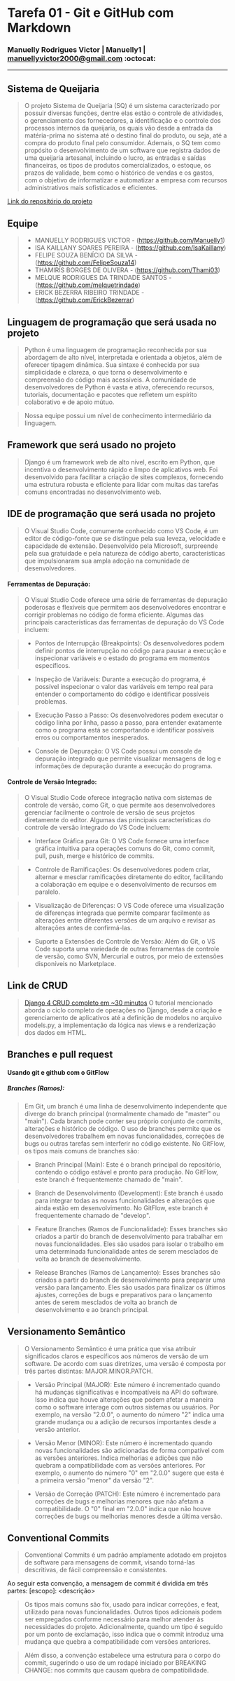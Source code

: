 # Tarefa 01 - Git e GitHub com Markdown 
### Manuelly Rodrigues Victor | Manuelly1 | manuellyvictor2000@gmail.com :octocat:
<hr> 

## Sistema de Queijaria </br>
> <p> O projeto Sistema de Queijaria (SQ) é um sistema caracterizado por possuir diversas funções, dentre elas estão o controle de atividades, o gerenciamento dos fornecedores, a identificação e o controle dos processos internos da queijaria, os quais vão desde a entrada da matéria-prima no sistema até o destino final do produto, ou seja, até a compra do produto final pelo consumidor. Ademais, o SQ tem como propósito o desenvolvimento de um software que registra dados de uma queijaria artesanal, incluindo o lucro, as entradas e saídas financeiras, os tipos de produtos comercializados, o estoque, os prazos de validade, bem como o histórico de vendas e os gastos, com o objetivo de informatizar e automatizar a empresa com recursos administrativos mais sofisticados e eficientes. </p> 
[Link do repositório do projeto](https://github.com/melquetrindade/sigQueijaria.git)

## Equipe </br>

> * MANUELLY RODRIGUES VICTOR - (https://github.com/Manuelly1)
> * ISA KAILLANY SOARES PEREIRA - (https://github.com/IsaKaillany)
> * FELIPE SOUZA BENÍCIO DA SILVA - (https://github.com/FelipeSouza14)
> * THAMIRIS BORGES DE OLIVERA - (https://github.com/Thami03)
> * MELQUE RODRIGUES DA TRINDADE SANTOS - (https://github.com/melquetrindade)
> * ERICK BEZERRA RIBEIRO TRINDADE - (https://github.com/ErickBezerrar)

## Linguagem de programação que será usada no projeto </br>
>  Python é uma linguagem de programação reconhecida por sua abordagem de alto nível, interpretada e orientada a objetos, além de oferecer tipagem dinâmica. Sua sintaxe é conhecida por sua simplicidade e clareza, o que torna o desenvolvimento e compreensão do código mais acessíveis. A comunidade de desenvolvedores de Python é vasta e ativa, oferecendo recursos, tutoriais, documentação e pacotes que refletem um espírito colaborativo e de apoio mútuo. </br>

> Nossa equipe possui um nível de conhecimento intermediário da linguagem.

## Framework que será usado no projeto </br>
> Django é um framework web de alto nível, escrito em Python, que incentiva o desenvolvimento rápido e limpo de aplicativos web. Foi desenvolvido para facilitar a criação de sites complexos, fornecendo uma estrutura robusta e eficiente para lidar com muitas das tarefas comuns encontradas no desenvolvimento web.

## IDE de programação que será usada no projeto </br>
> O Visual Studio Code, comumente conhecido como VS Code, é um editor de código-fonte que se distingue pela sua leveza, velocidade e capacidade de extensão. Desenvolvido pela Microsoft, surpreende pela sua gratuidade e pela natureza de código aberto, características que impulsionaram sua ampla adoção na comunidade de desenvolvedores. </br>

#### Ferramentas de Depuração:
> O Visual Studio Code oferece uma série de ferramentas de depuração poderosas e flexíveis que permitem aos desenvolvedores encontrar e corrigir problemas no código de forma eficiente. Algumas das principais características das ferramentas de depuração do VS Code incluem:

> * Pontos de Interrupção (Breakpoints): Os desenvolvedores podem definir pontos de interrupção no código para pausar a execução e inspecionar variáveis e o estado do programa em momentos específicos.

> * Inspeção de Variáveis: Durante a execução do programa, é possível inspecionar o valor das variáveis em tempo real para entender o comportamento do código e identificar possíveis problemas.

> * Execução Passo a Passo: Os desenvolvedores podem executar o código linha por linha, passo a passo, para entender exatamente como o programa está se comportando e identificar possíveis erros ou comportamentos inesperados.

> * Console de Depuração: O VS Code possui um console de depuração integrado que permite visualizar mensagens de log e informações de depuração durante a execução do programa.

#### Controle de Versão Integrado:
> O Visual Studio Code oferece integração nativa com sistemas de controle de versão, como Git, o que permite aos desenvolvedores gerenciar facilmente o controle de versão de seus projetos diretamente do editor. Algumas das principais características do controle de versão integrado do VS Code incluem:

> * Interface Gráfica para Git: O VS Code fornece uma interface gráfica intuitiva para operações comuns do Git, como commit, pull, push, merge e histórico de commits.

> * Controle de Ramificações: Os desenvolvedores podem criar, alternar e mesclar ramificações diretamente do editor, facilitando a colaboração em equipe e o desenvolvimento de recursos em paralelo.

> * Visualização de Diferenças: O VS Code oferece uma visualização de diferenças integrada que permite comparar facilmente as alterações entre diferentes versões de um arquivo e revisar as alterações antes de confirmá-las.

> * Suporte a Extensões de Controle de Versão: Além do Git, o VS Code suporta uma variedade de outras ferramentas de controle de versão, como SVN, Mercurial e outros, por meio de extensões disponíveis no Marketplace.

## Link de CRUD </br>
> [Django 4 CRUD completo em ~30 minutos](https://www.youtube.com/watch?v=GGBzMpIAgz4)
> O tutorial mencionado aborda o ciclo completo de operações no Django, desde a criação e gerenciamento de aplicativos até a definição de modelos no arquivo models.py, a implementação da lógica nas views e a renderização dos dados em HTML.  </br>

## Branches e pull request </br>
#### Usando git e github com o GitFlow
##### Branches (Ramos):
> Em Git, um branch é uma linha de desenvolvimento independente que diverge do branch principal (normalmente chamado de "master" ou "main"). Cada branch pode conter seu próprio conjunto de commits, alterações e histórico de código. O uso de branches permite que os desenvolvedores trabalhem em novas funcionalidades, correções de bugs ou outras tarefas sem interferir no código existente. No GitFlow, os tipos mais comuns de branches são:

 > * Branch Principal (Main): Este é o branch principal do repositório, contendo o código estável e pronto para produção. No GitFlow, este branch é frequentemente chamado de "main".

> * Branch de Desenvolvimento (Development): Este branch é usado para integrar todas as novas funcionalidades e alterações que ainda estão em desenvolvimento. No GitFlow, este branch é frequentemente chamado de "develop".

> * Feature Branches (Ramos de Funcionalidade): Esses branches são criados a partir do branch de desenvolvimento para trabalhar em novas funcionalidades. Eles são usados para isolar o trabalho em uma determinada funcionalidade antes de serem mesclados de volta ao branch de desenvolvimento.

> * Release Branches (Ramos de Lançamento): Esses branches são criados a partir do branch de desenvolvimento para preparar uma versão para lançamento. Eles são usados para finalizar os últimos ajustes, correções de bugs e preparativos para o lançamento antes de serem mesclados de volta ao branch de desenvolvimento e ao branch principal.

## Versionamento Semântico </br>
> O Versionamento Semântico é uma prática que visa atribuir significados claros e específicos aos números de versão de um software. De acordo com suas diretrizes, uma versão é composta por três partes distintas: MAJOR.MINOR.PATCH.

> * Versão Principal (MAJOR): Este número é incrementado quando há mudanças significativas e incompatíveis na API do software. Isso indica que houve alterações que podem afetar a maneira como o software interage com outros sistemas ou usuários. Por exemplo, na versão "2.0.0", o aumento do número "2" indica uma grande mudança ou a adição de recursos importantes desde a versão anterior.

> * Versão Menor (MINOR): Este número é incrementado quando novas funcionalidades são adicionadas de forma compatível com as versões anteriores. Indica melhorias e adições que não quebram a compatibilidade com as versões anteriores. Por exemplo, o aumento do número "0" em "2.0.0" sugere que esta é a primeira versão "menor" da versão "2".

> * Versão de Correção (PATCH): Este número é incrementado para correções de bugs e melhorias menores que não afetam a compatibilidade. O "0" final em "2.0.0" indica que não houve correções de bugs ou melhorias menores desde a última versão.

## Conventional Commits </br>
> Conventional Commits é um padrão amplamente adotado em projetos de software para mensagens de commit, visando torná-las descritivas, de fácil compreensão e consistentes.

Ao seguir esta convenção, a mensagem de commit é dividida em três partes:
<tipo>[escopo]: <descrição>

> Os tipos mais comuns são fix, usado para indicar correções, e feat, utilizado para novas funcionalidades. Outros tipos adicionais podem ser empregados conforme necessário para melhor atender às necessidades do projeto. Adicionalmente, quando um tipo é seguido por um ponto de exclamação, isso indica que o commit introduz uma mudança que quebra a compatibilidade com versões anteriores.

> Além disso, a convenção estabelece uma estrutura para o corpo do commit, sugerindo o uso de um rodapé iniciado por BREAKING CHANGE: nos commits que causam quebra de compatibilidade.






